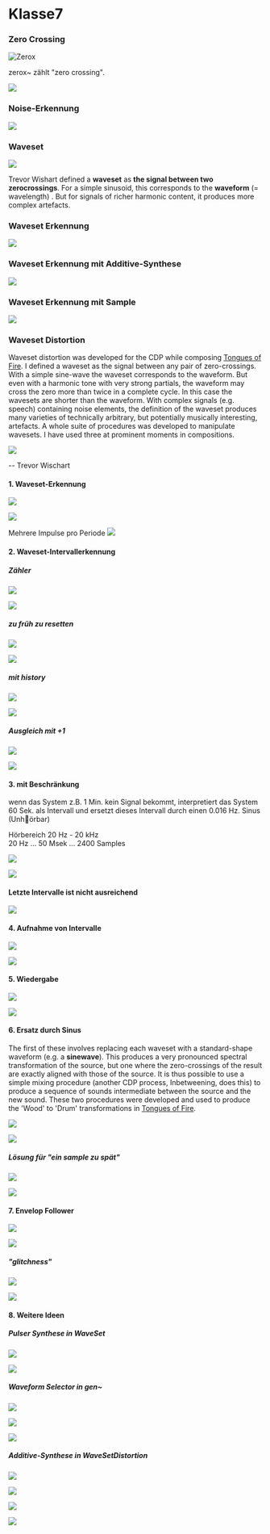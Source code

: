 # Klasse7


### Zero Crossing

![Zerox](Klasse7/png/zerox.png)

zerox~ zählt "zero crossing".

![](Klasse7/png/zerocross.png)


### Noise-Erkennung

![](Klasse7/png/noisiness.png)


### Waveset

![](Klasse7/png/waveset.png)

Trevor Wishart defined a **waveset** as **the signal between two zerocrossings**. For a simple sinusoid, this corresponds to the **waveform** (= wavelength) . But for signals of richer harmonic content, it produces more complex artefacts.

### Waveset Erkennung 

![](Klasse7/png/zerocross1.png)


### Waveset Erkennung mit Additive-Synthese
![](Klasse7/png/zerocross2.png)

### Waveset Erkennung mit Sample
![](Klasse7/png/zerocross3.png)



### Waveset Distortion


Waveset distortion was developed for the CDP while composing [Tongues of Fire](https://www.youtube.com/watch?v=x-Or7VaMlEI). I defined a waveset as the signal between any pair of zero-crossings. With a simple sine-wave the waveset corresponds to the waveform. But even with a harmonic tone with very strong partials, the waveform may cross the zero more than twice in a complete cycle. In this case the wavesets are shorter than the waveform. With complex signals (e.g. speech) containing noise elements, the definition of the waveset produces many varieties of technically arbitrary, but potentially musically interesting, artefacts. A whole suite of procedures was developed to manipulate wavesets. I have used three at prominent moments in compositions.

![](Klasse7/png/waveforms.png)


-- Trevor Wischart

#### 1. Waveset-Erkennung 

![](Klasse7/png/ws1.png)

![](Klasse7/png/ws1_gen.png)

Mehrere Impulse pro Periode
![](Klasse7/png/ws1_additive.png)

#### 2. Waveset-Intervallerkennung 

##### Zähler
![](Klasse7/png/ws2_0.png)

![](Klasse7/png/ws2_0_gen.png)

##### zu früh zu resetten

![](Klasse7/png/ws2_1.png)

![](Klasse7/png/ws2_1_gen.png)

##### mit history

![](Klasse7/png/ws2_2.png)

![](Klasse7/png/ws2_2_gen.png)

##### Ausgleich mit +1

![](Klasse7/png/ws2_3.png)

![](Klasse7/png/ws2_3_gen.png)

#### 3. mit Beschränkung

wenn das System z.B. 1 Min. kein Signal bekommt, interpretiert das System 60 Sek. als Intervall und ersetzt dieses Intervall durch einen 0.016 Hz. Sinus (Unh￿örbar)

Hörbereich 20 Hz - 20 kHz  
20 Hz ... 50 Msek ... 2400 Samples
 

![](Klasse7/png/ws3.png)

![](Klasse7/png/ws3_gen.png)

#### Letzte Intervalle ist nicht ausreichend

![](Klasse7/png/motivation.png)



#### 4. Aufnahme von Intervalle

![](Klasse7/png/ws4.png)

![](Klasse7/png/ws4_gen.png)

#### 5. Wiedergabe

![](Klasse7/png/ws5.png)

![](Klasse7/png/ws5_gen.png)


#### 6. Ersatz durch Sinus


The first of these involves replacing each waveset with a standard-shape waveform (e.g. a **sinewave**). This produces a very pronounced spectral transformation of the source, but one where the zero-crossings of the result are exactly aligned with those of the source. It is thus possible to use a simple mixing procedure (another CDP process, Inbetweening, does this) to produce a sequence of sounds intermediate between the source and the new sound. These two procedures were developed and used to produce the 'Wood' to 'Drum' transformations in [Tongues of Fire](https://www.youtube.com/watch?v=Ude4717dlsQ).

![](Klasse7/png/ws6.png)

![](Klasse7/png/ws6_gen.png)

##### Lösung für "ein sample zu spät"

![](Klasse7/png/ws6_2.png)

![](Klasse7/png/ws6_2_gen.png)

#### 7. Envelop Follower

![](Klasse7/png/ws7.png)

![](Klasse7/png/ws7_gen.png)

##### "glitchness"

![](Klasse7/png/ws7_2.png)

![](Klasse7/png/ws7_2_gen.png)

#### 8. Weitere Ideen

##### Pulser Synthese in WaveSet

![](Klasse7/png/ws8.png)

![](Klasse7/png/ws8_gen.png)

##### Waveform Selector in gen~

![](Klasse7/png/ws9.png)

![](Klasse7/png/ws9_1.png)

![](Klasse7/png/ws9_2.png)

##### Additive-Synthese in WaveSetDistortion

![](Klasse7/png/ws10.png)

![](Klasse7/png/ws10_gen1.png)

![](Klasse7/png/ws10_gen2.png)

![](Klasse7/png/ws10_gen3.png)